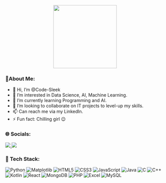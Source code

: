 <p align="center">
  <img src="https://media.giphy.com/media/JIX9t2j0ZTN9S/giphy.gif" width="200"/>
</p>


### 🍄About Me:

- 👋 Hi, I’m @Code-Sleek
- 👀 I’m interested in Data Science, AI, Machine Learning.
- 🌱 I’m currently learning Programming and AI.
- 💞️ I’m looking to collaborate on IT projects to level-up my skills.
- 📫 Can reach me via my LinkedIn.
- ⚡ Fun fact: Chilling girl 😉

<!---
Code-Sleek/Code-Sleek is a ✨ special ✨ repository because its `README.md` (this file) appears on your GitHub profile.
You can click the Preview link to take a look at your changes.
--->
### 🌐 Socials:

<p align="left">
  <a href="https://www.linkedin.com/in/yashodha-cooray-573628272">
    <img src="https://img.shields.io/badge/LinkedIn-0A66C2?style=for-the-badge&logo=linkedin&logoColor=white"/>
  </a>
  <a href="https://stackoverflow.com/users/26338188/yashodha-cooray">
    <img src="https://img.shields.io/badge/Stackoverflow-FE7A16?style=for-the-badge&logo=stackoverflow&logoColor=white"/>
  </a>
</p>



### 🧠 Tech Stack:

![Python](https://img.shields.io/badge/Python-3776AB?style=for-the-badge&logo=python&logoColor=white)
![Matplotlib](https://img.shields.io/badge/Matplotlib-ffcc33?style=for-the-badge&logo=matplotlib&logoColor=black)
![HTML5](https://img.shields.io/badge/HTML5-E34F26?style=for-the-badge&logo=html5&logoColor=white)
![CSS3](https://img.shields.io/badge/CSS3-1572B6?style=for-the-badge&logo=css3&logoColor=white)
![JavaScript](https://img.shields.io/badge/JavaScript-F7DF1E?style=for-the-badge&logo=javascript&logoColor=black)
![Java](https://img.shields.io/badge/Java-007396?style=for-the-badge&logo=java&logoColor=white)
![C](https://img.shields.io/badge/C-00599C?style=for-the-badge&logo=c&logoColor=white)
![C++](https://img.shields.io/badge/C++-00599C?style=for-the-badge&logo=c%2B%2B&logoColor=white)
![Kotlin](https://img.shields.io/badge/Kotlin-7F52FF?style=for-the-badge&logo=kotlin&logoColor=white)
![React](https://img.shields.io/badge/React-20232A?style=for-the-badge&logo=react&logoColor=61DAFB)
![MongoDB](https://img.shields.io/badge/MongoDB-47A248?style=for-the-badge&logo=mongodb&logoColor=white)
![PHP](https://img.shields.io/badge/PHP-777BB4?style=for-the-badge&logo=php&logoColor=white)
![Excel](https://img.shields.io/badge/Microsoft_Excel-217346?style=for-the-badge&logo=microsoft-excel&logoColor=white)
![MySQL](https://img.shields.io/badge/MySQL-4479A1?style=for-the-badge&logo=mysql&logoColor=white)




